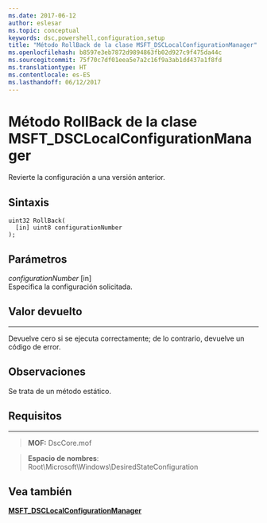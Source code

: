 ```yaml
---
ms.date: 2017-06-12
author: eslesar
ms.topic: conceptual
keywords: dsc,powershell,configuration,setup
title: "Método RollBack de la clase MSFT_DSCLocalConfigurationManager"
ms.openlocfilehash: b8597e3eb7872d9894863fb02d927c9f475da44c
ms.sourcegitcommit: 75f70c7df01eea5e7a2c16f9a3ab1dd437a1f8fd
ms.translationtype: HT
ms.contentlocale: es-ES
ms.lasthandoff: 06/12/2017
---
```

# <a name="rollback-method-of-the-msftdsclocalconfigurationmanager-class"></a>Método RollBack de la clase MSFT_DSCLocalConfigurationManager

Revierte la configuración a una versión anterior.

<a name="syntax"></a>Sintaxis
------

```mof
uint32 RollBack(
  [in] uint8 configurationNumber
);
```

<a name="parameters"></a>Parámetros
----------

*configurationNumber* \[in\]  
Especifica la configuración solicitada. 

## <a name="return-value"></a>Valor devuelto
------------

Devuelve cero si se ejecuta correctamente; de lo contrario, devuelve un código de error.

## <a name="remarks"></a>Observaciones

Se trata de un método estático.

## <a name="requirements"></a>Requisitos
------------
>**MOF:** DscCore.mof

>**Espacio de nombres**: Root\Microsoft\Windows\DesiredStateConfiguration


## <a name="see-also"></a>Vea también


[**MSFT_DSCLocalConfigurationManager**](msft-dsclocalconfigurationmanager.md)


 

 



